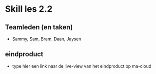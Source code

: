 # Skill les 2.2

## Teamleden (en taken)
- Sammy, Sam, Bram, Daan, Jaysen

## eindproduct
- type hier een link naar de live-view van het eindproduct op ma-cloud